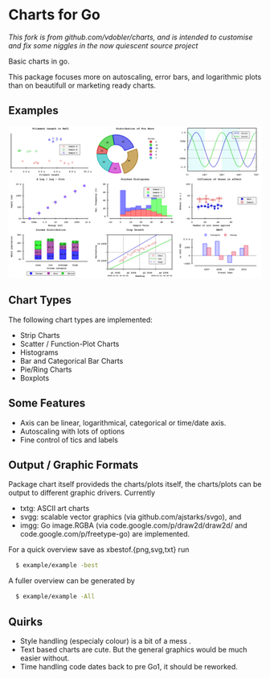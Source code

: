 
Charts for Go
=============

*This fork is from github.com/vdobler/charts, and is intended to customise and fix some niggles in the now quiescent source project*

Basic charts in go.

This package focuses more on autoscaling, error bars,
and logarithmic plots than on beautifull or marketing
ready charts.

## Examples

![Some nice charts](https://github.com/vdobler/chart/raw/master/example/bestof.png)


## Chart Types

The following chart types are implemented:
* Strip Charts
* Scatter / Function-Plot Charts
* Histograms
* Bar and Categorical Bar Charts
* Pie/Ring Charts
* Boxplots

## Some Features
* Axis can be linear, logarithmical, categorical or time/date axis.
* Autoscaling with lots of options
* Fine control of tics and labels

## Output / Graphic Formats

Package chart itself provideds the charts/plots itself, the charts/plots
can be output to different graphic drivers.  Currently
* txtg: ASCII art charts
* svgg: scalable vector graphics (via github.com/ajstarks/svgo), and
* imgg: Go image.RGBA (via code.google.com/p/draw2d/draw2d/ and code.google.com/p/freetype-go)
are implemented.

For a quick overview save as xbestof.{png,svg,txt} run
```bash
  $ example/example -best
```
A fuller overview can be generated by
```bash
  $ example/example -All
```

## Quirks
* Style handling (especialy colour) is a bit of a mess .
* Text based charts are cute. But the general graphics would be much easier without.
* Time handling code dates back to pre Go1, it should be reworked.
